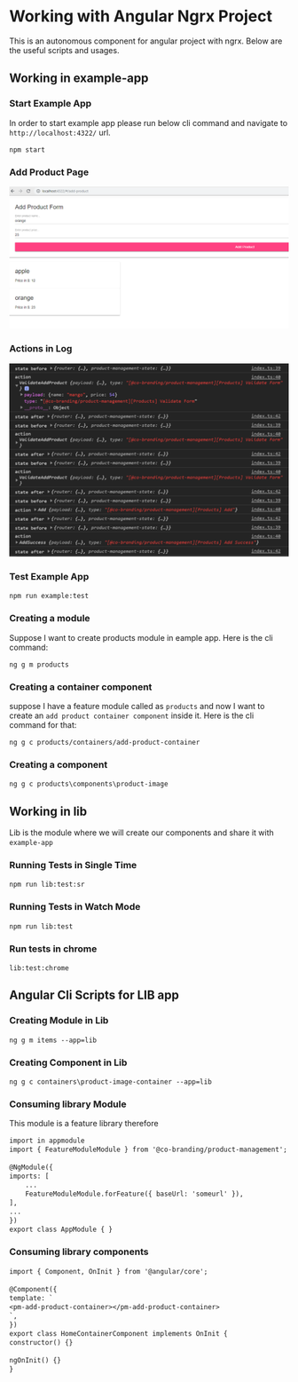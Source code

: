# Working with Angular Ngrx Project

This is an autonomous component for angular project with ngrx.
Below are the useful scripts and usages.

## Working in example-app

### Start Example App

In order to start example app please run below cli command and navigate to `http://localhost:4322/` url.

    npm start

### Add Product Page

![AddProduct](./docs/addproduct.PNG)

### Actions in Log

![Actions](./docs/actions.PNG)

### Test Example App

    npm run example:test

### Creating a module

Suppose I want to create products module in eample app. Here is the cli command:

    ng g m products

### Creating a container component

suppose I have a feature module called as `products` and now I want to create an `add product container component` inside it. Here is the cli command for that:

    ng g c products/containers/add-product-container

### Creating a component

    ng g c products\components\product-image

## Working in lib

Lib is the module where we will create our components and share it with `example-app`

### Running Tests in Single Time

    npm run lib:test:sr

### Running Tests in Watch Mode

    npm run lib:test

### Run tests in chrome

    lib:test:chrome

## Angular Cli Scripts for LIB app

### Creating Module in Lib

    ng g m items --app=lib

### Creating Component in Lib

    ng g c containers\product-image-container --app=lib

### Consuming library Module

This module is a feature library therefore

    import in appmodule
    import { FeatureModuleModule } from '@co-branding/product-management';

    @NgModule({
    imports: [
        ...
        FeatureModuleModule.forFeature({ baseUrl: 'someurl' }),
    ],
    ...
    })
    export class AppModule { }

### Consuming library components

    import { Component, OnInit } from '@angular/core';

    @Component({
    template: `
    <pm-add-product-container></pm-add-product-container>
    `,
    })
    export class HomeContainerComponent implements OnInit {
    constructor() {}

    ngOnInit() {}
    }
